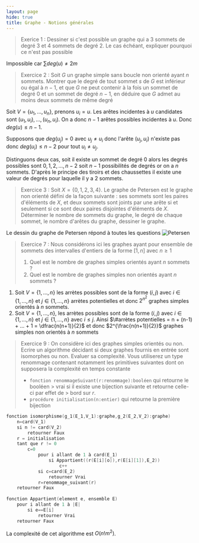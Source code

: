 ```yaml
---
layout: page
hide: true
title: Graphe - Notions générales
---
```


> Exerice 1 : Dessiner si c'est possible un graphe qui a 3 sommets de degré 3 et
> 4 sommets de degré 2. Le cas échéant, expliquer pourquoi ce n'est pas possible

Impossible car $\sum deg(u) \neq 2 m$

> Exercice 2 : Soit $G$ un graphe simple sans boucle non orienté ayant $n$
> sommets. Montrer que le degré de tout sommet $s$ de $G$ est inférieur ou
> égal à $n-1$, et que $G$ ne peut contenir à la fois un sommet de degré
> $0$ et un sommet de degré $n-1$, en déduire que $G$ admet au moins deux
> sommets de même degré

Soit $V=\{u_1,...,u_n\}$, prenons $u_i=u$. Les arêtes incidentes à $u$
candidates sont $(u_1,u_i),...,(u_n,u_i)$. On a donc $n-1$ arêtes possibles
incidentes à $u$. Donc $deg(u)\leq n-1$.

Supposons que $deg(u_j)=0$ avec $u_j \neq u_i$ donc l'arête $(u_j,u_i)$
n'existe pas donc $deg(u_i) \leq n-2$ pour tout $u_i \neq u_j$.

Distinguons deux cas, soit il existe un sommet de degré 0 alors les degrés
possibles sont $0,1,2,...,n-2$ soit $n-1$ possibilités de degrés or on a
$n$ sommets. D'après le principe des tiroirs et des chaussettes il existe une
valeur de degrés pour laquelle il y a 2 sommets.

> Exercice 3 : Soit $X=\{0,1,2,3,4\}$. Le graphe de Petersen est le graphe non
> orienté défini de la façon suivante : ses sommets sont les paires d'éléments
> de $X$, et deux sommets sont joints par une arête si et seulement si ce sont
> deux paires disjointes d'éléments de $X$. Déterminer le nombre de sommets du
> graphe, le degré de chaque sommet, le nombre d'arêtes du graphe, dessiner le
> graphe.

Le dessin du graphe de Petersen répond à toutes les questions
![Petersen](https://upload.wikimedia.org/wikipedia/commons/thumb/9/90/Petersen_graph_3-coloring.svg/220px-Petersen_graph_3-coloring.svg.png)

> Exercice 7 : Nous considérons ici les graphes ayant pour ensemble de sommets
> des intervalles d'entiers de la forme $[1,n]$ avec $n \geq 1$
> 1. Quel est le nombre de graphes simples orientés ayant $n$ sommets ?
> 2. Quel est le nombre de graphes simples non orientés ayant $n$ sommets ?

1. Soit $V=\{1,...,n\}$ les arrètes possibles sont de la forme $(i,j)$ avec
   $i \in \{1,...,n\}$ et $j \in \{1,...,n\}$ arrètes potentielles et donc
   $2^{n^2}$ graphes simples orientés à $n$ sommets.
2. Soit $V=\{1,...,n\}$, les arrètes possibles sont de la forme $(i,j)$ avec
   $i \in \{1,...,n\}$ et $j \in \{1,...,n\}$ avec $i \leq j$. Ainsi
   $\#arrètes potentielles = n + (n-1) + ... + 1 = \dfrac{n(n+1)}{2}$ et donc
   $2^{\frac{n(n+1)}{2}}$ graphes simples non orientés à $n$ sommets

> Exercice 9 : On considère ici des graphes simples orientés ou non. Ecrire un
> algorithme décidant si deux graphes fournis en entrée sont isomorphes ou non.
> Evaluer sa complexité. Vous utiliserez un type renommage contenant notamment
> les primitives suivantes dont on supposera la complexité en temps constante
> - `fonction renommageSuivant(r:renommage):booléen` qui retourne le booléen
    > vrai si il existe une bijection suivante et retourne celle-ci par effet de
    > bord sur $r$.
> - `procédure initialisation(n:entier)` qui retourne la première bijection

```c
fonction isomorphisme(g_1(E_1,V_1):graphe,g_2(E_2,V_2):graphe)
    n=card(V_1)
    si n != card(V_2)
        retourner Faux
    r = initialisation
    tant que r != 0
        c=0
            pour i allant de 1 à card(E_1)
                si Appartient((r(E[i][o]),r(E[i][1]),E_2))
                    c++
            si c=card(E_2)
                retourner Vrai
            r=renommage_suivant(r)
    retourner Faux
    
fonction Appartient(element e, ensemble E)
    pour i allant de 1 à |E|
        si e==E[i]
            retourner Vrai
    retourner Faux
```

La complexité de cet algorithme est $O(n!m^2)$.